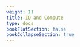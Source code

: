 ```yaml
---
weight: 11
title: IO and Compute
type: docs
bookFlatSection: false
bookCollapseSection: true
---
```

